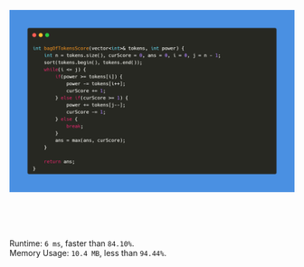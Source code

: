 ![](https://github.com/archishmanghos/code-images/blob/master/Leetcode/948.png)

<br>
<br>
<br>

Runtime: `6 ms`, faster than `84.10%`. <br>
Memory Usage: `10.4 MB`, less than `94.44%`.